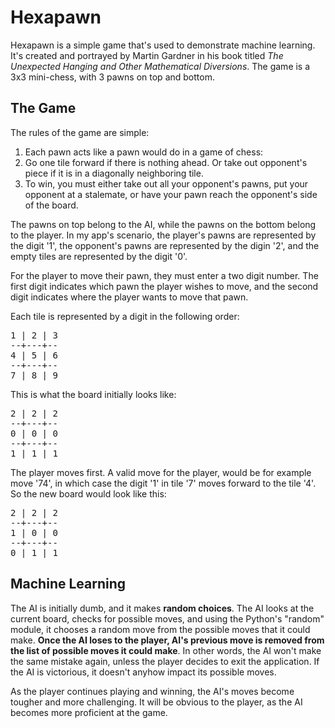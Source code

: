 # Hexapawn
Hexapawn is a simple game that's used to demonstrate machine learning. It's created and portrayed by Martin Gardner in his book titled *The Unexpected Hanging and Other Mathematical Diversions*. The game is a 3x3 mini-chess, with 3 pawns on top and bottom. 

## The Game
The rules of the game are simple:
1. Each pawn acts like a pawn would do in a game of chess:
2. Go one tile forward if there is nothing ahead. Or take out opponent's piece if it is in a diagonally neighboring tile.
3. To win, you must either take out all your opponent's pawns, put your opponent at a stalemate, or have your pawn reach the opponent's side of the board.

The pawns on top belong to the AI, while the pawns on the bottom belong to the player. In my app's scenario, the player's pawns are represented by the digit '1', the opponent's pawns are represented by the digin '2', and the empty tiles are represented by the digit '0'.

For the player to move their pawn, they must enter a two digit number. The first digit indicates which pawn the player wishes to move, and the second digit indicates where the player wants to move that pawn.

Each tile is represented by a digit in the following order:
<pre>
1 | 2 | 3
--+---+--
4 | 5 | 6
--+---+--
7 | 8 | 9
</pre>

This is what the board initially looks like:
<pre>
2 | 2 | 2
--+---+--
0 | 0 | 0
--+---+--
1 | 1 | 1
</pre>

The player moves first. A valid move for the player, would be for example move '74', in which case the digit '1' in tile '7' moves forward to the tile '4'. So the new board would look like this:
<pre>
2 | 2 | 2
--+---+--
1 | 0 | 0
--+---+--
0 | 1 | 1
</pre>

## Machine Learning
The AI is initially dumb, and it makes **random choices**. The AI looks at the current board, checks for possible moves, and using the Python's "random" module, it chooses a random move from the possible moves that it could make. **Once the AI loses to the player, AI's previous move is removed from the list of possible moves it could make**. In other words, the AI won't make the same mistake again, unless the player decides to exit the application. If the AI is victorious, it doesn't anyhow impact its possible moves.

As the player continues playing and winning, the AI's moves become tougher and more challenging. It will be obvious to the player, as the AI becomes more proficient at the game.
